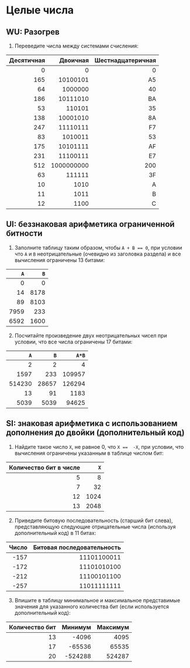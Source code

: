 # Целые числа
## WU: Разогрев
1. Переведите числа между системами счисления:

|Десятичная|Двоичная|Шестнадцатеричная|
|---------:|-------:|----------------:|
|         0|       0|                0|
|       165|10100101|                A5|
|        64| 1000000|                 40|
|       186|10111010|                 BA|
|         53|  110101|                 35|
|          138|10001010|                 8A|
|          247|11110111|                 F7|
|          83|        1010011|               53|
|          175|        10101111|               AF|
|          231|        11100111|               E7|
|       512|1000000000|                 200|
|        63|   111111|                 3F|
|          10|        1010|                A|
|          11|        1011|                B|
|          12|        1100|                C|

## UI: беззнаковая арифметика ограниченной битности
1. Заполните таблицу таким образом, чтобы `A + B == 0`, при условии
   что `A` и `B` неотрицательные (очевидно из заголовка раздела) и все вычисления ограничены 13 битами:

| `A` | `B` |
|----:|----:|
|    0|    0|
|   14|     8178|
|   89|     8103|
|     7959|  233|
|     6592| 1600|

2. Посчитайте произведение двух неотрицательных чисел при условии, что все числа ограничены 17 битами:

|  `A`  |  `B`  | `A*B` |
|------:|------:|------:|
|      2|      2|      4|
|   1597|    233|       109957|
| 514230|  28657|       126294|
|     13|     91|       1183|
|   5039|   5039|       94625|

## SI: знаковая арифметика с использованием дополнения до двойки (дополнительный код)
1. Найдите такое число `X`, не равное 0, что `X ==  -X`, при условии, что вычисления ограничены указанным в таблице числом бит:

|Количество бит в числе|  `X`  |
|---------------------:|------:|
|                     5|      8|
|                     7|     32|
|                    12|   1024|
|                    13|   2048|

2. Приведите битовую последовательность (старший бит слева), представляющую следующие отрицательные числа (используя дополнительный код) в 11 битах:

|Число|Битовая последовательность|
|----:|-------------------------:|
| -157|               11101100011|
| -172|               11101010100|
| -212|               11100101100|
| -257|               11011111111|

3. Впишите в таблицу минимальное и максимальное представимые значения для указанного количества бит (если используется дополнительный код):

|Количество бит| Минимум | Максимум|
|-------------:|--------:|--------:|
|            13|         -4096|         4095|
|            17|         -65536|         65535|
|            20|         -524288|         524287|
